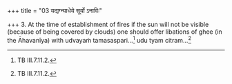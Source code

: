 +++
title = "03 यद्यग्न्याधेये सूर्यो ऽनाविः"

+++
3. At the time of establishment of fires if the sun will not be visible (because of being covered by clouds) one should offer libations of ghee (in the Āhavanīya) with udvayaṁ tamasaspari...[^1] udu tyam citram...[^2]  


[^1]: TB III.7.11.2.  

[^2]: TB III.7.11.2.  
